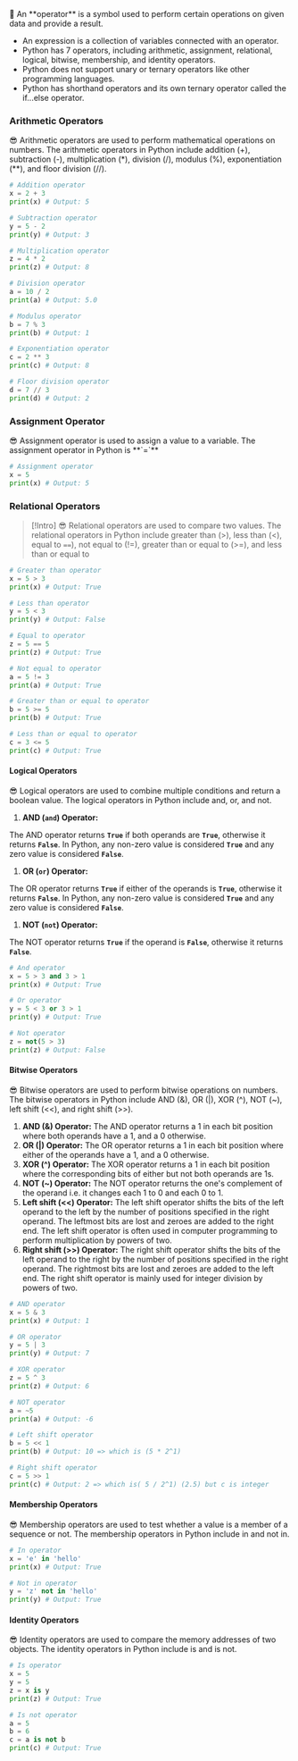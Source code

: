 
<aside> 🧠 An **operator** is a symbol used to perform certain operations on given data and provide a result.

</aside>

-   An expression is a collection of variables connected with an operator.
-   Python has 7 operators, including arithmetic, assignment, relational, logical, bitwise, membership, and identity operators.
-   Python does not support unary or ternary operators like other programming languages.
-   Python has shorthand operators and its own ternary operator called the if...else operator.
### **Arithmetic Operators**

<aside> 😎 Arithmetic operators are used to perform mathematical operations on numbers. The arithmetic operators in Python include addition (+), subtraction (-), multiplication (*), division (/), modulus (%), exponentiation (**), and floor division (//).

</aside>

```python
# Addition operator
x = 2 + 3
print(x) # Output: 5

# Subtraction operator
y = 5 - 2
print(y) # Output: 3

# Multiplication operator
z = 4 * 2
print(z) # Output: 8

# Division operator
a = 10 / 2
print(a) # Output: 5.0

# Modulus operator
b = 7 % 3
print(b) # Output: 1

# Exponentiation operator
c = 2 ** 3
print(c) # Output: 8

# Floor division operator
d = 7 // 3
print(d) # Output: 2
```

### **Assignment Operator**

<aside> 😎 Assignment operator is used to assign a value to a variable. The assignment operator in Python is **`=`**

</aside>

```python
# Assignment operator
x = 5
print(x) # Output: 5
```

### **Relational Operators**

>[!Intro] 😎 Relational operators are used to compare two values. The relational operators in Python include greater than (>), less than (<), equal to `==`), not equal to (!=), greater than or equal to (>=), and less than or equal to

```python
# Greater than operator
x = 5 > 3
print(x) # Output: True

# Less than operator
y = 5 < 3
print(y) # Output: False

# Equal to operator
z = 5 == 5
print(z) # Output: True

# Not equal to operator
a = 5 != 3
print(a) # Output: True

# Greater than or equal to operator
b = 5 >= 5
print(b) # Output: True

# Less than or equal to operator
c = 3 <= 5
print(c) # Output: True
```

#### **Logical Operators**

<aside> 😎 Logical operators are used to combine multiple conditions and return a boolean value. The logical operators in Python include and, or, and not.

</aside>

1.  **AND (`and`) Operator:**

The AND operator returns **`True`** if both operands are **`True`**, otherwise it returns **`False`**. In Python, any non-zero value is considered **`True`** and any zero value is considered **`False`**.

1.  **OR (`or`) Operator:**

The OR operator returns **`True`** if either of the operands is **`True`**, otherwise it returns **`False`**. In Python, any non-zero value is considered **`True`** and any zero value is considered **`False`**.

1.  **NOT (`not`) Operator:**

The NOT operator returns **`True`** if the operand is **`False`**, otherwise it returns **`False`**.

```python
# And operator
x = 5 > 3 and 3 > 1
print(x) # Output: True

# Or operator
y = 5 < 3 or 3 > 1
print(y) # Output: True

# Not operator
z = not(5 > 3)
print(z) # Output: False
```
#### **Bitwise Operators**

<aside> 😎 Bitwise operators are used to perform bitwise operations on numbers. The bitwise operators in Python include AND (&), OR (|), XOR (^), NOT (~), left shift (<<), and right shift (>>).

</aside>

1.  **AND (&) Operator:** The AND operator returns a 1 in each bit position where both operands have a 1, and a 0 otherwise.
2.  **OR (|) Operator:** The OR operator returns a 1 in each bit position where either of the operands have a 1, and a 0 otherwise.
3.  **XOR (^) Operator:** The XOR operator returns a 1 in each bit position where the corresponding bits of either but not both operands are 1s.
4.  **NOT (~) Operator:** The NOT operator returns the one's complement of the operand i.e. it changes each 1 to 0 and each 0 to 1.
5.  **Left shift (<<) Operator:** The left shift operator shifts the bits of the left operand to the left by the number of positions specified in the right operand. The leftmost bits are lost and zeroes are added to the right end. The left shift operator is often used in computer programming to perform multiplication by powers of two.
6.  **Right shift (>>) Operator:** The right shift operator shifts the bits of the left operand to the right by the number of positions specified in the right operand. The rightmost bits are lost and zeroes are added to the left end. The right shift operator is mainly used for integer division by powers of two.

```python
# AND operator
x = 5 & 3
print(x) # Output: 1

# OR operator
y = 5 | 3
print(y) # Output: 7

# XOR operator
z = 5 ^ 3
print(z) # Output: 6

# NOT operator
a = ~5
print(a) # Output: -6

# Left shift operator
b = 5 << 1
print(b) # Output: 10 => which is (5 * 2^1)

# Right shift operator
c = 5 >> 1
print(c) # Output: 2 => which is( 5 / 2^1) (2.5) but c is integer
```

#### **Membership Operators**

<aside> 😎 Membership operators are used to test whether a value is a member of a sequence or not. The membership operators in Python include in and not in.

</aside>

```python
# In operator
x = 'e' in 'hello'
print(x) # Output: True

# Not in operator
y = 'z' not in 'hello'
print(y) # Output: True
```

#### **Identity Operators**

<aside> 😎 Identity operators are used to compare the memory addresses of two objects. The identity operators in Python include is and is not.

</aside>

```python
# Is operator
x = 5
y = 5
z = x is y
print(z) # Output: True

# Is not operator
a = 5
b = 6
c = a is not b
print(c) # Output: True
```

